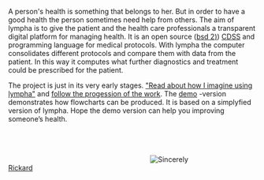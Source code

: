 

<script>
document.getElementById( "indexsmall").style.backgroundColor="#EFAB00";
document.getElementById( "indextext").style.color="#000000";
document.getElementById( "index").className="menu2active";
</script>
A person's health is something that belongs to her. But in order to have a good health the person sometimes need help from others. The aim of  <span class="sc">lympha</span> is to give the patient and the health care professionals a transparent digital platform for managing health. It is an open source (<a href="http://opensource.org/licenses/BSD-2-Clause"><span class="sc">bsd 2</span>)</a>) <a href="https://en.wikipedia.org/wiki/Clinical_decision_support_system">CDSS</a> and programming language for medical protocols. With <span class="sc">lympha</span> the computer consolidates different protocols and compare them with data from the patient. In this way it computes what further diagnostics and treatment could be prescribed for the patient.

The project is just in its very early stages. <a href="about.md">"Read about how I imagine using lympha"</a> and <a href="about.md">follow the progession of the work</a>. The <a href="http://rickardhultgren.github.io/lympha/demo">demo</a> -version demonstrates how flowcharts can be produced. It is  based on a simplyfied version of <span class="sc">lympha</span>. Hope the demo version can help you improving someone’s health. 

<br><br><br>
<a href="https://github.com/RickardHultgren"><img src="https://avatars3.githubusercontent.com/u/16224494?v=3&s=80" style="float:left;margin-left:30vw;" /></a>Sincerely<br><a href="https://github.com/RickardHultgren">Rickard</a>
<br> <br> <br>
